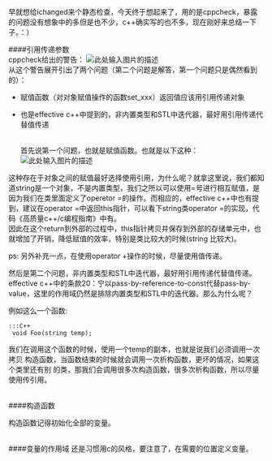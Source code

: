 早就想给ichanged来个静态检查，今天终于想起来了，用的是cppcheck，暴露的问题没有想象中的多但是也不少，c++确实写的也不多，现在刚好来总结一下子。：）

####引用传递参数  
cppcheck给出的警告：
![此处输入图片的描述][1]  
从这个警告展开引出了两个问题（第二个问题是解答，第一个问题只是偶然看到的）：

-  赋值函数（对对象赋值操作的函数set_xxx）返回值应该用引用传递对象
-  也是effective c++中提到的，非内置类型和STL中迭代器，最好用引用传递代替值传递  
    </br>
    
    首先说第一个问题，也就是赋值函数。也就是以下这种：
   ![此处输入图片的描述][2]   

这种存在于对象之间的赋值最好选择使用引用，为什么呢？就拿这里说，我们都知道string是一个对象，不是内置类型，我们之所以可以使用=号进行相互赋值，是因为我们在类里面定义了operetor =的操作。而相应的，effective c++中也有提到，建议在operator =中返回this指针，可以看下string类operator =的实现，代码《高质量c++/c编程指南》中有。  
因此在这个return到外部的过程中，this指针拷贝并保存到外部的存储单元中，也就增加了开销，降低赋值的效率，特别是类比较大的时候(string 比较大)。

 <!--more-->  

 ps: 另外补充一点，在使用operator +操作的时候，尽量使用值传递。
 </br>  

然后是第二个问题，非内置类型和STL中迭代器，最好用引用传递代替值传递。effective c++中的条款20：宁以pass-by-reference-to-const代替pass-by-value，这里的作用域仍然是排除内置类型和STL中的迭代器。那么为什么呢？

 例如这么一个函数:

    :::C++
     void Foo(string temp);
   

 我们在调用这个函数的时候，使用一个temp的副本，也就是说我们必须调用一次拷贝              构造函数，当函数结束的时候就会调用一次析构函数，更坏的情况，如果这个类里还有别  的类，那我们会调用很多次构造函数，很多次析构函数，所以尽量使用传引用。  
</br>  

####构造函数

构造函数记得初始化全部的变量。

</br>
####变量的作用域
还是习惯用c的风格，要注意了，在需要的位置定义变量。



  [1]: http://pic.yupoo.com/fayewu_v/DtSL52Wv/8Guri.png
  [2]: http://pic.yupoo.com/fayewu_v/DtYFHdq6/cpVkW.png